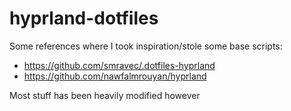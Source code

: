# hyprland-dotfiles

Some references where I took inspiration/stole some base scripts:

- https://github.com/smravec/.dotfiles-hyprland
- https://github.com/nawfalmrouyan/hyprland

Most stuff has been heavily modified however

[](shot.png)